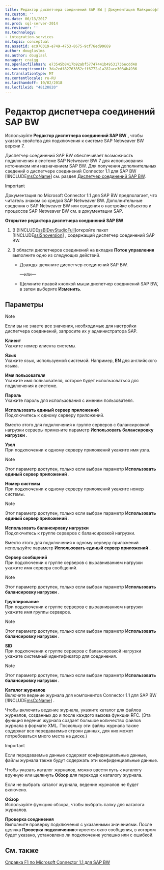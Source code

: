```yaml
---
title: Редактор диспетчера соединений SAP BW | Документация Майкрософт
ms.custom: ''
ms.date: 06/13/2017
ms.prod: sql-server-2014
ms.reviewer: ''
ms.technology:
- integration-services
ms.topic: conceptual
ms.assetid: ec970319-e749-4753-8675-9cf76ed99669
author: douglaslms
ms.author: douglasl
manager: craigg
ms.openlocfilehash: e73545b8417b92abf57747441b49531736ecdd48
ms.sourcegitcommit: 3da2edf82763852cff6772a1a282ace3034b4936
ms.translationtype: MT
ms.contentlocale: ru-RU
ms.lasthandoff: 10/02/2018
ms.locfileid: "48120820"
---
```

# <a name="sap-bw-connection-manager-editor"></a>Редактор диспетчера соединений SAP BW
  Используйте **Редактор диспетчера соединений SAP BW** , чтобы указать свойства для подключения к системе SAP Netweaver BW версии 7.  
  
 Диспетчер соединений SAP BW обеспечивает возможность подключения к системе SAP Netweaver BW 7 для использования источником или назначением SAP BW. Для получения дополнительных сведений о диспетчере соединений Connector 1.1 для SAP BW [!INCLUDE[msCoName](../includes/msconame-md.md)] см. раздел [Диспетчер соединений SAP BW](connection-manager/sap-bw-connection-manager.md).  
  
> [!IMPORTANT]  
>  Документация по Microsoft Connector 1.1 для SAP BW предполагает, что читатель знаком со средой SAP Netweaver BW. Дополнительные сведения о SAP Netweaver BW или сведения о настройке объектов и процессов SAP Netweaver BW см. в документации SAP.  
  
 **Открытие редактора диспетчера соединений SAP BW**  
  
1.  В [!INCLUDE[ssBIDevStudioFull](../includes/ssbidevstudiofull-md.md)]откройте пакет [!INCLUDE[ssISnoversion](../includes/ssisnoversion-md.md)] , содержащий диспетчер соединений SAP BW.  
  
2.  В области диспетчеров соединений на вкладке **Поток управления** выполните одно из следующих действий.  
  
    -   Дважды щелкните диспетчер соединений SAP BW.  
  
         —или—  
  
    -   Щелкните правой кнопкой мыши диспетчер соединений SAP BW, а затем выберите **Изменить**.  
  
## <a name="options"></a>Параметры  
  
> [!NOTE]  
>  Если вы не знаете все значения, необходимые для настройки диспетчера соединений, запросите их у администратора SAP.  
  
 **Клиент**  
 Укажите номер клиента системы.  
  
 **Язык**  
 Укажите язык, используемой системой. Например, **EN** для английского языка.  
  
 **Имя пользователя**  
 Укажите имя пользователя, которое будет использоваться для подключения к системе.  
  
 **Пароль**  
 Укажите пароль для использования с именем пользователя.  
  
 **Использовать единый сервер приложений**  
 Подключитесь к одному серверу приложений.  
  
 Вместо этого для подключения к группе серверов с балансировкой нагрузки серверы примените параметр **Использовать балансировку нагрузки** .  
  
 **Узел**  
 При подключении к одному серверу приложений укажите имя узла.  
  
> [!NOTE]  
>  Этот параметр доступен, только если выбран параметр **Использовать единый сервер приложений** .  
  
 **Номер системы**  
 При подключении к одному серверу приложений укажите номер системы.  
  
> [!NOTE]  
>  Этот параметр доступен, только если выбран параметр **Использовать единый сервер приложений** .  
  
 **Использовать балансировку нагрузки**  
 Подключитесь к группе серверов с балансировкой нагрузки.  
  
 Вместо этого для подключения к одному серверу приложений используйте параметр **Использовать единый сервер приложений** .  
  
 **Сервер сообщений**  
 При подключении к группе серверов с выравниванием нагрузки укажите имя сервера сообщений.  
  
> [!NOTE]  
>  Этот параметр доступен, только если выбран параметр **Использовать балансировку нагрузки** .  
  
 **Группирование**  
 При подключении к группе серверов с выравниванием нагрузки укажите имя группы серверов.  
  
> [!NOTE]  
>  Этот параметр доступен, только если выбран параметр **Использовать балансировку нагрузки** .  
  
 **SID**  
 При подключении к группе серверов с балансировкой нагрузки укажите системный идентификатор для соединения.  
  
> [!NOTE]  
>  Этот параметр доступен, только если выбран параметр **Использовать балансировку нагрузки** .  
  
 **Каталог журналов**  
 Включите ведение журнала для компонентов Connector 1.1 для SAP BW [!INCLUDE[msCoName](../includes/msconame-md.md)] .  
  
 Чтобы включить ведение журнала, укажите каталог для файлов журналов, созданных до и после каждого вызова функции RFC. (Эта функция ведения журнала создает большое количество файлов журнала в формате XML. Поскольку эти файлы журнала также содержат все передаваемые строки данных, для них может потребоваться много места на диске.)  
  
> [!IMPORTANT]  
>  Если передаваемые данные содержат конфиденциальные данные, файлы журнала также будут содержать эти конфиденциальные данные.  
  
 Чтобы указать каталог журналов, можно ввести путь к каталогу вручную или щелкнуть **Обзор** для перехода к каталогу журнала.  
  
 Если не выбрать каталог журнала, ведение журналов не будет включено.  
  
 **Обзор**  
 Используйте функцию обзора, чтобы выбрать папку для каталога журналов.  
  
 **Проверка соединения**  
 Выполните проверку подключения с указанными значениями. После щелчка **Проверка подключения**откроется окно сообщения, в котором будет указано, установлено ли подключение успешно или с ошибкой.  
  
## <a name="see-also"></a>См. также  
 [Справка F1 по Microsoft Connector 1.1 для SAP BW](microsoft-connector-for-sap-bw-f1-help.md)  
  
  
